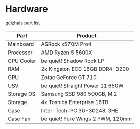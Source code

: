 # Hardware

geizhals [part list](https://geizhals.de/wishlists/2659082)

 | Part       | Product                           |
 | ---------- | --------------------------------- |
 | Mainboard  | ASRock x570M Pro4                 |
 | Processor  | AMD Ryzen 5 5600X                 |
 | CPU Cooler | be quiet! Shadow Rock LP          |
 | RAM        | 2x Kingston ECC 16GB DDR4-3200    |
 | GPU        | Zotac GeForce GT 710              |
 | USV        | be quiet! Straight Power 11 650W  |
 | Storage OS | Samsung SSD 980 500GB, M.2        |
 | Storage    | 4x Toshiba Enterprise 16TB        |
 | Case       | Inter-Tech IPC 3U-30248, 3HE      |
 | Case Fan   | be quiet! Pure Wings 2 PWM, 120mm |
